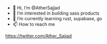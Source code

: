 - 👋 Hi, I’m @AtherSajjad
- 👀 I’m interested in building sass products
- 🌱 I’m currently learning rust, supabase, go
- 📫 How to reach me 

https://twitter.com/Ather_Sajjad

<!---
AtherSajjad/AtherSajjad is a ✨ special ✨ repository because its `README.md` (this file) appears on your GitHub profile.
You can click the Preview link to take a look at your changes.
--->
